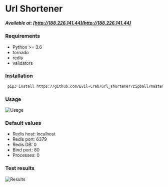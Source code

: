 # Url Shortener
##### Available at: [http://188.226.141.44](http://188.226.141.44)
### Requirements
  - Python >= 3.6
  - tornado
  - redis
  - validators


### Installation
```sh
 pip3 install https://github.com/Evil-Crab/url_shortener/zipball/master
 ```


### Usage
![Usage](https://image.ibb.co/fAneQm/args.png)

### Default values
  - Redis host: localhost
  - Redis port: 6379
  - Redis DB: 0
  - Bind port: 80
  - Processes: 0

### Test results
![Results](https://image.ibb.co/gA8xBR/res.png)
